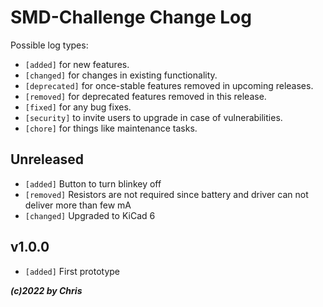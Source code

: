 # SMD-Challenge Change Log

Possible log types:

- `[added]` for new features.
- `[changed]` for changes in existing functionality.
- `[deprecated]` for once-stable features removed in upcoming releases.
- `[removed]` for deprecated features removed in this release.
- `[fixed]` for any bug fixes.
- `[security]` to invite users to upgrade in case of vulnerabilities.
- `[chore]` for things like maintenance tasks.

## Unreleased

- `[added]` Button to turn blinkey off
- `[removed]` Resistors are not required since battery and driver can not deliver more than few mA
- `[changed]` Upgraded to KiCad 6

## v1.0.0

- `[added]` First prototype

***(c)2022 by Chris***
